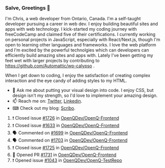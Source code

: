 ### Salve, Greetings 👋

I'm Chris, a web developer from Ontario, Canada. I'm a self-taught developer pursuing a career in web dev. I enjoy building beautiful sites and apps with web technology.
I kick-started my coding journey with freeCodeCamp and claimed five of their certifications.  I currently working on personal projects in JavaScript, especially with React/Next.js, though I'm open to learning other languages and frameworks. I love the web platform and I'm excited by the powerful technolgies which can developers can efficiently build amazing sites and apps with. Lately I've been getting my feet wet with larger projects by contributing to https://github.com/Automattic/wp-calypso .

When I get down to coding, I enjoy the satisfaction of creating complex interaction and the eye candy of adding styles to my HTML. 

- 💬 Ask me about putting your visual design into code. I enjoy CSS, but design isn't my strength, so I'd love to implement your amazing design.
- 📫 Reach me on: [Twitter](https://twitter.com/Christo28120856), [Linkedin](https://www.linkedin.com/in/christopher-stevers-07b9a5204/).
- ⌨ Check out my blog: [Scribo](https://christopherstevers.cf).
<!--
**Christopher-Stevers/Christopher-Stevers** is a ✨ _special_ ✨ repository because its `README.md` (this file) appears on your GitHub profile.

Here are some ideas to get you started:

- 🔭 I’m currently working on ...
- 🌱 I’m currently learning ...
- 👯 I’m looking to collaborate on ...
- 🤔 I’m looking for help with ...
- 😄 Pronouns: ...
- ⚡ Fun fact: ...
-->

<!--START_SECTION:activity-->
1. ❗️ Closed issue [#1726](https://github.com/OpenQDev/OpenQ-Frontend/issues/1726) in [OpenQDev/OpenQ-Frontend](https://github.com/OpenQDev/OpenQ-Frontend)
2. ❗️ Closed issue [#1633](https://github.com/OpenQDev/OpenQ-Frontend/issues/1633) in [OpenQDev/OpenQ-Frontend](https://github.com/OpenQDev/OpenQ-Frontend)
3. 🗣 Commented on [#1699](https://github.com/OpenQDev/OpenQ-Frontend/issues/1699) in [OpenQDev/OpenQ-Frontend](https://github.com/OpenQDev/OpenQ-Frontend)
4. 🗣 Commented on [#1703](https://github.com/OpenQDev/OpenQ-Frontend/issues/1703) in [OpenQDev/OpenQ-Frontend](https://github.com/OpenQDev/OpenQ-Frontend)
5. ❗️ Closed issue [#1725](https://github.com/OpenQDev/OpenQ-Frontend/issues/1725) in [OpenQDev/OpenQ-Frontend](https://github.com/OpenQDev/OpenQ-Frontend)
6. 💪 Opened PR [#1731](https://github.com/OpenQDev/OpenQ-Frontend/pull/1731) in [OpenQDev/OpenQ-Frontend](https://github.com/OpenQDev/OpenQ-Frontend)
7. ❗️ Opened issue [#1043](https://github.com/OpenQDev/OpenQ-TestRepo/issues/1043) in [OpenQDev/OpenQ-TestRepo](https://github.com/OpenQDev/OpenQ-TestRepo)
<!--END_SECTION:activity-->
